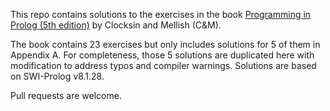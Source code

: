 This repo contains solutions to the exercises in the book [Programming in Prolog (5th edition)](https://link.springer.com/book/10.1007/978-3-642-55481-0) by Clocksin and Mellish (C&M).

The book contains 23 exercises but only includes solutions for 5 of them in Appendix A. For completeness, those 5 solutions are duplicated here with modification to address typos and compiler warnings. Solutions are based on SWI-Prolog v8.1.28.

Pull requests are welcome.
